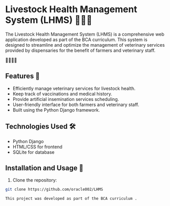 # Livestock Health Management System (LHMS) 👩‍⚕️🐄

The Livestock Health Management System (LHMS) is a comprehensive web application developed as part of the BCA curriculum. This system is designed to streamline and optimize the management of veterinary services provided by dispensaries for the benefit of farmers and veterinary staff.

🐄🐖🐑🐓

## Features 🌟

- Efficiently manage veterinary services for livestock health.
- Keep track of vaccinations and medical history.
- Provide artificial insemination services scheduling.
- User-friendly interface for both farmers and veterinary staff.
- Built using the Python Django framework.

## Technologies Used 🛠️

- Python Django
- HTML/CSS for frontend
- SQLite for database

## Installation and Usage 🚀

1. Clone the repository:

```bash
git clone https://github.com/oracle002/LHMS

This project was developed as part of the BCA curriculum .
 
